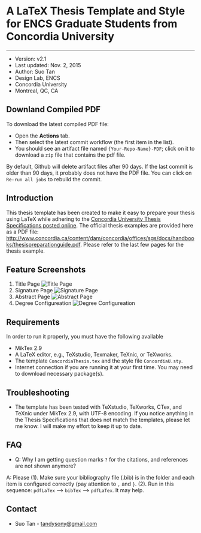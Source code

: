# A LaTeX Thesis Template and Style for ENCS Graduate Students from Concordia University
----------------------------------------------
* Version: v2.1
* Last updated:	Nov. 2, 2015
* Author: Suo Tan
* Design Lab, ENCS
* Concordia University
* Montreal, QC, CA

## Downland Compiled PDF

To download the latest compiled PDF file:

* Open the **Actions** tab. 
* Then select the latest commit workflow (the first item in the list).
* You should see an artifact file named `{Your-Repo-Name}-PDF`; click on it to download a `zip` file that contains the pdf file.

By default, Github will delete artifact files after 90 days. If the last commit is older than 90 days, it probably does not have the PDF file. You can click on `Re-run all jobs` to rebuild the commit.


## Introduction
 This thesis template has been created to make it easy to prepare your thesis using LaTeX while adhering to the [Concordia University Thesis Specifications posted online](https://www.concordia.ca/artsci/english/programs/graduate/english-ma/thesis-deadlines-formatting.html#format). The official thesis examples are provided here as a PDF file: http://www.concordia.ca/content/dam/concordia/offices/sgs/docs/handbooks/thesispreparationguide.pdf. Please refer to the last few pages for the thesis example.

## Feature Screenshots
1. Title Page ![Title Page](/figures/TitlePage.png)
2. Signature Page ![Signature Page](/figures/SignaturePage.png)
3. Abstract Page ![Abstract Page](/figures/PhDAbstract.png)
4. Degree Configureation ![Degree Configureation](/figures/DegreeInformation.png)

## Requirements
 In order to run it properly, you must have the following available
  * MikTex 2.9
  * A LaTeX editor, e.g., TeXstudio, Texmaker, TeXnic, or TeXworks.
  * The template `ConcordiaThesis.tex` and the style file `ConcordiaU.sty`.
  * Internet connection if you are running it at your first time. You may need to download necessary package(s).

## Troubleshooting
  * The template has been tested with TeXstudio, TeXworks, CTex, and TeXnic under MikTex 2.9, with UTF-8 encoding. If you notice anything in the Thesis Specifications that does not match the templates, please let me know. I will make my effort to keep it up to date.           

## FAQ
 * Q: Why I am getting question marks `?` for the citations, and references are not shown anymore?  

 A: Please (1). Make sure your bibliography file (.bib) is in the folder and each item is configured correctly (pay attention to `,` and `}`. (2). Run in this sequence: `pdfLaTex` -->  `bibTex` --> `pdfLaTex`.  It may help.

## Contact
* Suo Tan - [tandysony@gmail.com](tandysony@gmail.com)
